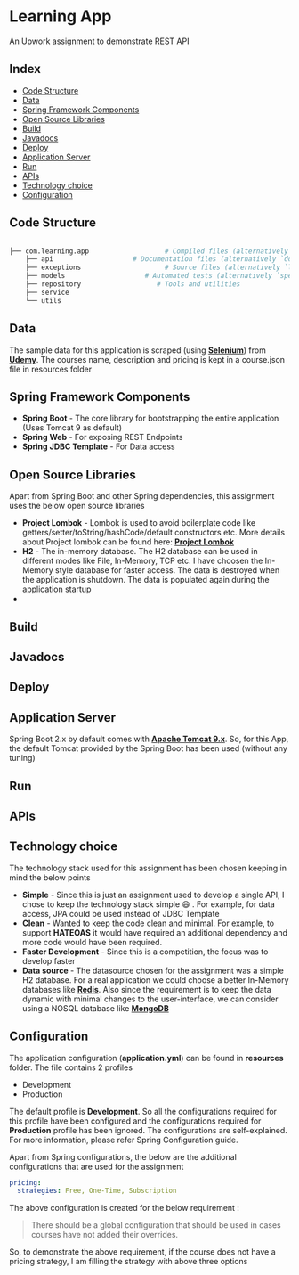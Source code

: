 # Learning App


An Upwork assignment to demonstrate REST API

## Index

* [Code Structure](#code-structure)
* [Data](#data)
* [Spring Framework Components](#spring-framework-components)
* [Open Source Libraries](#open-source-libraries)
* [Build](#build)
* [Javadocs](#javadocs)
* [Deploy](#deploy)
* [Application Server](#application-server)
* [Run](#run)
* [APIs](#apis)
* [Technology choice](#technology-choice)
* [Configuration](#configuration)



## Code Structure

``` bash

├── com.learning.app                   # Compiled files (alternatively `dist`)
    ├── api                    # Documentation files (alternatively `doc`)
    ├── exceptions                     # Source files (alternatively `lib` or `app`)
    ├── models                    # Automated tests (alternatively `spec` or `tests`)
    ├── repository                   # Tools and utilities
    ├── service
    └── utils

```

## Data

The sample data for this application is scraped (using [**Selenium**](https://www.selenium.dev/)) from [**Udemy**](https://www.udemy.com/courses/free/?p=1). The courses name, description and pricing is kept in a course.json file in resources folder 

## Spring Framework Components

* **Spring Boot** - The core library for bootstrapping the entire application (Uses Tomcat 9 as default) 
* **Spring Web** - For exposing REST Endpoints
* **Spring JDBC Template** - For Data access 

## Open Source Libraries

Apart from Spring Boot and other Spring dependencies, this assignment uses the below open source libraries 

* **Project Lombok** - Lombok is used to avoid boilerplate code like getters/setter/toString/hashCode/default constructors etc. More details about Project lombok can be found here:  [**Project Lombok**](https://projectlombok.org/)
* **H2** - The in-memory database. The H2 database can be used in different modes like File, In-Memory, TCP etc. I have choosen the In-Memory style database for faster access. The data is destroyed when the application is shutdown. The data is populated again during the application startup
* 

## Build

## Javadocs

## Deploy

## Application Server

Spring Boot 2.x by default comes with [**Apache Tomcat 9.x**](http://tomcat.apache.org/). So, for this App, the default Tomcat provided by the Spring Boot has been used (without any tuning) 

## Run

## APIs

## Technology choice

The technology stack used for this assignment has been chosen keeping in mind the below points 

* **Simple** - Since this is just an assignment used to develop a single API, I chose to keep the technology stack simple :smile: . For example, for data access, JPA could be used instead of JDBC Template  
* **Clean** - Wanted to keep the code clean and minimal. For example, to support **HATEOAS** it would have required an additional dependency and more code would have been required.
* **Faster Development** - Since this is a competition, the focus was to develop faster
* **Data source** - The datasource chosen for the assignment was a simple H2 database. For a real application we could choose a better In-Memory databases like [**Redis**](https://redis.io/). Also since the requirement is to keep the data dynamic with minimal changes to the user-interface, we can consider using a NOSQL database like [**MongoDB**](https://www.mongodb.com/)
 
## Configuration

The application configuration (**application.yml**) can be found in **resources** folder.
The file contains 2 profiles 
* Development
* Production

The default profile is **Development**. So all the configurations required for this profile have been configured and the configurations required for **Production** profile has been ignored. 
The configurations are self-explained. For more information, please refer Spring Configuration guide.
<p>Apart from Spring configurations, the below are the additional configurations that are used for the assignment </p>

``` yml
pricing:
  strategies: Free, One-Time, Subscription

```
  

The above configuration is created for the below requirement :

> There should be a global configuration that should be used in cases courses have not added their overrides.

So, to demonstrate the above requirement, if the course does not have a pricing strategy, I am filling the strategy with above three options  

